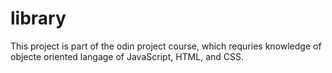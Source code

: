 # library
This project is part of the odin project course, which requries knowledge of objecte oriented langage of JavaScript, HTML, and CSS.

